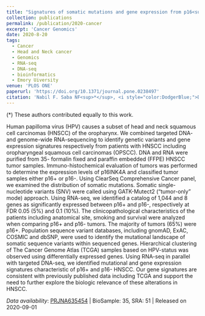 ```yaml
---
title: "Signatures of somatic mutations and gene expression from p16<sup>INK4A</sup> positive head and neck squamous cell carcinomas (HNSCC)."
collection: publications
permalink: /publication/2020-cancer
excerpt: 'Cancer Genomics'
date: 2020-8-20
tags:
  - Cancer
  - Head and Neck cancer
  - Genomics
  - RNA-seq
  - DNA-seq
  - bioinformatics
  - Emory Uiversity
venue: 'PLOS ONE'
paperurl: 'https://doi.org/10.1371/journal.pone.0238497'  
citation: 'Nabil F. Saba NF<sup>*</sup>, <i style="color:DodgerBlue;">Dinasarapu AR</i><sup>*</sup>, Magliocca KR, Dwivedi B, Seby S, Qin ZS, Patel M, Griffith CC, Wang X, El-Deiry M, Steuer CE, Kowalski J, Shin DM, Zwick ME, Chen ZG (2020). &quot;Signatures of somatic mutations and gene expression from p16<sup>INK4A</sup> positive head and neck squamous cell carcinomas (HNSCC).&quot; <i>PLOS ONE</i> 15(9): e0238497.'  
---  
```


(*) These authors contributed equally to this work. 

Human papilloma virus (HPV) causes a subset of head and neck squamous cell carcinomas (HNSCC) of the oropharynx. We combined targeted DNA- and genome-wide RNA-sequencing to identify genetic variants and gene expression signatures respectively from patients with HNSCC including oropharyngeal squamous cell carcinomas (OPSCC). DNA and RNA were purified from 35- formalin fixed and paraffin embedded (FFPE) HNSCC tumor samples. Immuno-histochemical evaluation of tumors was performed to determine the expression levels of p16INK4A and classified tumor samples either p16+ or p16-. Using ClearSeq Comprehensive Cancer panel, we examined the distribution of somatic mutations. Somatic single-nucleotide variants (SNV) were called using GATK-Mutect2 (“tumor-only” mode) approach. Using RNA-seq, we identified a catalog of 1,044 and 8 genes as significantly expressed between p16+ and p16-, respectively at FDR 0.05 (5%) and 0.1 (10%). The clinicopathological characteristics of the patients including anatomical site, smoking and survival were analyzed when comparing p16+ and p16- tumors. The majority of tumors (65%) were p16+. Population sequence variant databases, including gnomAD, ExAC, COSMIC and dbSNP, were used to identify the mutational landscape of somatic sequence variants within sequenced genes. Hierarchical clustering of The Cancer Genome Atlas (TCGA) samples based on HPV-status was observed using differentially expressed genes. Using RNA-seq in parallel with targeted DNA-seq, we identified mutational and gene expression signatures characteristic of p16+ and p16- HNSCC. Our gene signatures are consistent with previously published data including TCGA and support the need to further explore the biologic relevance of these alterations in HNSCC.  

*Data availability*: [PRJNA635454](https://www.ncbi.nlm.nih.gov/bioproject/PRJNA635454/) | BioSample: 35, SRA: 51 | Released on 2020-09-01  
